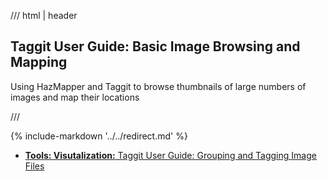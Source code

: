 /// html | header

## Taggit User Guide: Basic Image Browsing and Mapping

Using HazMapper and Taggit to browse thumbnails of large numbers of images and map their locations

///

{% include-markdown '../../redirect.md' %}

- [**Tools: Visutalization:** Taggit User Guide: Grouping and Tagging Image Files](../tools/visualization/#taggit-user-guide-basic-image-browsing-and-mapping)
